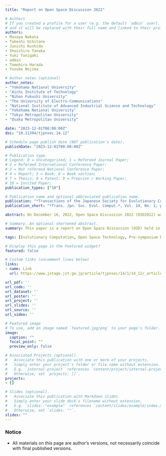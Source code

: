 ```yaml
---
title: "Report on Open Space Discussion 2022"

# Authors
# If you created a profile for a user (e.g. the default `admin` user), write the username (folder name) here 
# and it will be replaced with their full name and linked to their profile.
authors:
- Masaya Nakata
- Takeshi Uchitane
- Junichi Kushida
- Shoichiro Tanaka
- Yuki Tanigaki
- admin
- Tomohiro Harada
- Yusuke Nojima

# Author notes (optional)
author_notes:
- "Yokohama National University"
- "Aichi Institute of Technology"
- "Nihon Fukushi University"
- "The University of Electro-Communications"
- "National Institute of Advanced Industrial Science and Technology"
- "Yokohama National University"
- "Tokyo Metropolitan University"
- "Osaka Metropolitan University"

date: "2023-12-01T00:00:00Z"
doi: "10.11394/tjpnsec.14.12"

# Schedule page publish date (NOT publication's date).
publishDate: "2023-12-01T00:00:00Z"

# Publication type.
# Legend: 0 = Uncategorized; 1 = Refereed Journal Paper;
# 2 = Refereed International Conference Paper;
# 3 = Not refereed National Conference Paper;
# 4 = Report; 5 = Book; 6 = Book section;
# 7 = Thesis; 8 = Patent; 9 = Preprint / Working Paper;
# 10 = Invited Paper;
publication_types: ["10"]

# Publication name and optional abbreviated publication name.
publication: "*Transactions of the Japanese Society for Evolutionary Computation*, Vol. 14, No. 1, pp. 12--17 (in Japanese)"
publication_short: "*Trans. Jpn. Soc. Evol. Comput.*, Vol. 14, No. 1, pp. 12--17 (in Japanese)"

abstract: On December 16, 2022, Open Space Discussion 2022 (OSD2022) was held as a pre-event of the 2022 Symposium on Evolutionary Computation. This event was motivated to provide an opportunity to share, discuss, and create future directions in evolutionary computation. This paper provides an event report for OSD2022, including a summary of the discussions made as well as participant feedback.

# Summary. An optional shortened abstract.
summary: This paper is a report on Open Space Discussion (OSD) held in Evolutionary Computation Symposium 2022.

tags: [Evolutionary Computation, Open Space Technology, Pre-symposium Event]

# Display this page in the Featured widget?
featured: false

# Custom links (uncomment lines below)
links:
- name: Link
  url: https://www.jstage.jst.go.jp/article/tjpnsec/14/1/14_12/_article/-char/en

url_pdf: ''
url_code: ''
url_dataset: ''
url_poster: ''
url_project: ''
url_slides: ''
url_source: ''
url_video: ''

# Featured image
# To use, add an image named `featured.jpg/png` to your page's folder. 
image:
  caption: ""
  focal_point: ""
  preview_only: false

# Associated Projects (optional).
#   Associate this publication with one or more of your projects.
#   Simply enter your project's folder or file name without extension.
#   E.g. `internal-project` references `content/project/internal-project/index.md`.
#   Otherwise, set `projects: []`.
projects:
- []

# Slides (optional).
#   Associate this publication with Markdown slides.
#   Simply enter your slide deck's filename without extension.
#   E.g. `slides: "example"` references `content/slides/example/index.md`.
#   Otherwise, set `slides: ""`.
slides: ""
---
```


### Notice

- All materials on this page are author’s versions, not necessarily coincide with final published versions.
